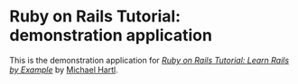 # Ruby on Rails Tutorial: demonstration application

This is the demonstration application for [*Ruby on Rails Tutorial: Learn Rails by Example*](http://railstutorial.org) by [Michael Hartl](http://michaelhatl.com).
